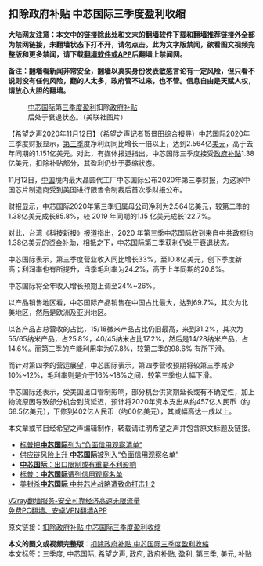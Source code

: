  <h2>扣除政府补贴 中芯国际三季度盈利收缩</h2> <p class="notice"><b>大陆网友注意：本文中的链接除此处和文末的<a href="https://github.com/bannedbook/fanqiang" >翻墙</a>软件下载和<a href="https://github.com/killgcd/justmysocks/blob/master/README.md">翻墙推荐</a>链接外全部为禁网链接，未翻墙状态下打不开，请勿点击。此为文字版禁闻，欲看图文视频完整版和更多禁闻，请下载<a href="https://github.com/bannedbook/fanqiang">翻墙软件或APP</a>后翻墙上禁闻网。</p><p>备注：翻墙看新闻非常安全，翻墙以真实身份发表敏感言论有一定风险，但只看不说则没有任何风险，翻的人太多，政府管不过来，也不管。信息自由是天赋人权，请放心大胆的翻墙。</b></p>  <div class="entry"> <figure><figcaption><a href="https://www.bannedbook.org/bnews/tag/%E4%B8%AD%E8%8A%AF%E5%9B%BD%E9%99%85/" class="st_tag internal_tag" rel="tag" title="标签 中芯国际 下的日志">中芯国际</a>第<a href="https://www.bannedbook.org/bnews/tag/%E4%B8%89%E5%AD%A3%E5%BA%A6/" class="st_tag internal_tag" rel="tag" title="标签 三季度 下的日志">三季度</a><a href="https://www.bannedbook.org/bnews/tag/%E7%9B%88%E5%88%A9/" class="st_tag internal_tag" rel="tag" title="标签 盈利 下的日志">盈利</a>扣除<a href="https://www.bannedbook.org/bnews/tag/%e6%94%bf%e5%ba%9c/" class="st_tag internal_tag" rel="tag" title="标签 政府 下的日志">政府</a><a href="https://www.bannedbook.org/bnews/tag/%E8%A1%A5%E8%B4%B4/" class="st_tag internal_tag" rel="tag" title="标签 补贴 下的日志">补贴</a>后处于衰退状态。（美联社图片）</figcaption></figure> <p>【<span class='wp_keywordlink_affiliate'><a href="https://www.soundofhope.org" title="希望之声" target="_blank">希望之声</a></span>2020年11月12日】（<a href="https://www.bannedbook.org/bnews/tag/%e5%b8%8c%e6%9c%9b%e4%b9%8b%e5%a3%b0/" class="st_tag internal_tag" rel="tag" title="标签 希望之声 下的日志">希望之声</a>记者贺景田综合报导）中芯国际2020年三季度财报显示，<a href="https://www.bannedbook.org/bnews/tag/%E7%AC%AC%E4%B8%89%E5%AD%A3/" class="st_tag internal_tag" rel="tag" title="标签 第三季 下的日志">第三季</a>度净利润同比增长一倍以上，达到2.564亿<a href="https://www.bannedbook.org/bnews/tag/%e7%be%8e%e5%85%83/" class="st_tag internal_tag" rel="tag" title="标签 美元 下的日志">美元</a>，高于去年同期的1.151亿美元。对此，有媒体报道指出，中芯国际三季度接受<a href="https://www.bannedbook.org/bnews/tag/%E6%94%BF%E5%BA%9C%E8%A1%A5%E8%B4%B4/" class="st_tag internal_tag" rel="tag" title="标签 政府补贴 下的日志">政府补贴</a>1.38亿美元，扣除补贴部分，其盈利仍处于萎缩状态。</p> <p>11月12日，<span class='wp_keywordlink_affiliate'><a href="https://www.bannedbook.org/" title="中国" target="_blank">中国</a></span>境内最大晶圆代工厂中芯国际公布2020年第三季财报，为这家中国芯片制造商受到美国进行限售令制裁后首次季财报公布。</p> <p>财报显示，中芯国际2020年第三季归属母公司净利为2.564亿美元，较第二季的1.38亿美元成长85.8%，较 2019 年同期的1.15 亿美元成长122.7%。</p> <p>对此，台湾《科技新报》报道指出，2020 年第三季中芯国际收到来自中共政府约1.38亿美元的资金补助，相抵之下，中芯国际第三季获利仍处于衰退状态。</p>  <p>中芯国际表示，第三季度营业收入同比增长33%，至10.8亿美元，创下季度新高；利润率也有所提升，当季毛利率为24.2%，高于上年同期的20.8%。</p> <p>中芯国际将全年收入增长预期上调至24%~26%。</p> <p>以产品销售地区看，中芯国际产品销售在中国占比最大，达到69.7%，其次为北美地区，然后是欧洲及亚洲地区。</p> <p>以各产品占总营收的占比，15/18微米产品占比仍旧最高，来到31.2%，其次为55/65纳米产品，占25.8%，40/45纳米占比17.2%，然后是14/28纳米产品，占14.6%。而第三季的产能利用率为97.8%，较第二季的98.6% 有所下滑。</p>  <p>而针对第四季的营运展望，中芯国际表示，第四季营收预期将较第三季减少10%~12%，毛利率则是介于16%~18%之间，较第三季也大幅下滑。</p> <p>中芯国际还表示，受美国出口管制影响，部分机台供货期延长或有不确定性，加上物流原因导致部分机台到货延迟，预计将2020年资本支出从约457亿人民币（约68.5亿美元），下修到402亿人民币（约60亿美元），其减幅高达一成以上。</p> <p>本文章或节目经希望之声编辑制作，转载请注明希望之声并包含原文标题及链接。</p> <ul class='op-related-articles' title='相关阅读'> <li><a href='https://www.bannedbook.org/bnews/headline/20201011/1411671.html' target='_blank'>标普把<b>中芯国际</b>列为“负面信用观察清单”</a></li> <li><a href='https://www.bannedbook.org/bnews/comments/20201010/1411144.html' target='_blank'>供应链风险上升 <b>中芯国际</b>被列入“负面信用观察名单”</a></li> <li><a href='https://www.bannedbook.org/bnews/baitai/20201009/1410911.html' target='_blank'><b>中芯国际</b>：出口限制或有重要不利影响</a></li> <li><a href='https://www.bannedbook.org/bnews/taiwannews/20201008/1410410.html' target='_blank'>标普：<b>中芯国际</b>遭列信用观察名单</a></li> <li><a href='https://www.bannedbook.org/bnews/taiwannews/20201008/1410196.html' target='_blank'>美封杀<b>中芯国际</b> 中共芯片战略遭致命打击1-2</a></li> </ul> <p class="texttj"> <a href="https://www.bannedbook.org/forum23/topic22702.html" target="_blank">V2ray翻墙服务-安全可靠经济高速无限流量</a><br/> <a href="https://github.com/bannedbook/fanqiang/wiki/%E7%A6%81%E9%97%BB%E7%BD%91%E5%AE%89%E5%8D%93%E7%BF%BB%E5%A2%99%E6%96%B0%E9%97%BBAPP" target="_blank">免费PC翻墙、安卓VPN翻墙APP</a></p><p>原文链接：<a class="src_link"  href="https://www.soundofhope.org/post/442180" target="_blank">扣除政府补贴 中芯国际三季度盈利收缩</a></p> <a name='sharetosocial'></a>       <div><b>本文的图文或视频完整版</b>：<a href='https://www.bannedbook.org/bnews/comments/20201113/1430223.html'>扣除政府补贴 中芯国际三季度盈利收缩</a></div>  </div><!--END ENTRY--> <div class="postfooter"> <div>本文标签：<a href="https://www.bannedbook.org/bnews/tag/%E4%B8%89%E5%AD%A3%E5%BA%A6/" rel="tag">三季度</a>, <a href="https://www.bannedbook.org/bnews/tag/%E4%B8%AD%E8%8A%AF%E5%9B%BD%E9%99%85/" rel="tag">中芯国际</a>, <a href="https://www.bannedbook.org/bnews/tag/%e5%b8%8c%e6%9c%9b%e4%b9%8b%e5%a3%b0/" rel="tag">希望之声</a>, <a href="https://www.bannedbook.org/bnews/tag/%e6%94%bf%e5%ba%9c/" rel="tag">政府</a>, <a href="https://www.bannedbook.org/bnews/tag/%E6%94%BF%E5%BA%9C%E8%A1%A5%E8%B4%B4/" rel="tag">政府补贴</a>, <a href="https://www.bannedbook.org/bnews/tag/%E7%9B%88%E5%88%A9/" rel="tag">盈利</a>, <a href="https://www.bannedbook.org/bnews/tag/%E7%AC%AC%E4%B8%89%E5%AD%A3/" rel="tag">第三季</a>, <a href="https://www.bannedbook.org/bnews/tag/%e7%be%8e%e5%85%83/" rel="tag">美元</a>, <a href="https://www.bannedbook.org/bnews/tag/%E8%A1%A5%E8%B4%B4/" rel="tag">补贴</a></div>  </div><!--END POSTFOOTER--> 